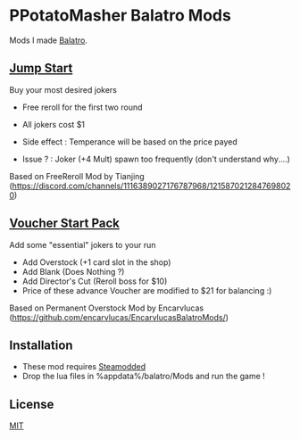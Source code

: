 # PPotatoMasher Balatro Mods
Mods I made [Balatro](https://store.steampowered.com/app/2379780/Balatro/).

## [Jump Start](/JumpStart.lua)
Buy your most desired jokers
- Free reroll for the first two round
- All jokers cost $1
- Side effect : Temperance will be based on the price payed

- Issue ? : Joker (+4 Mult) spawn too frequently (don't understand why....)

Based on FreeReroll Mod by Tianjing (https://discord.com/channels/1116389027176787968/1215870212847698020)

## [Voucher Start Pack](/VoucherStartPach.lua)
Add some "essential" jokers to your run
- Add Overstock (+1 card slot in the shop)
- Add Blank (Does Nothing ?)
- Add Director's Cut (Reroll boss for $10)
- Price of these advance Voucher are modified to $21 for balancing :)

Based on Permanent Overstock Mod by Encarvlucas (https://github.com/encarvlucas/EncarvlucasBalatroMods/)

## Installation
- These mod requires [Steamodded]([https://github.com/Steamopollys/Steamodded/)
- Drop the lua files in %appdata%/balatro/Mods and run the game !

## License
[MIT](https://choosealicense.com/licenses/mit/)
